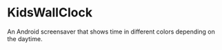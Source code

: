 # KidsWallClock
An Android screensaver that shows time in different colors depending on the daytime.
